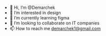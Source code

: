 - 👋 Hi, I’m @Demarchek
- 👀 I’m interested in design
- 🌱 I’m currently learning figma
- 💞️ I’m looking to collaborate on IT companies
- 📫 How to reach me demarchek1@gmail.com

<!---
Demarchek/Demarchek is a ✨ special ✨ repository because its `README.md` (this file) appears on your GitHub profile.
You can click the Preview link to take a look at your changes.
--->

